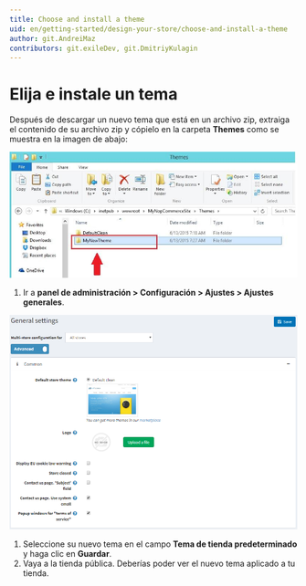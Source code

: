 ```yaml
---
title: Choose and install a theme
uid: en/getting-started/design-your-store/choose-and-install-a-theme
author: git.AndreiMaz
contributors: git.exileDev, git.DmitriyKulagin
---
```


# Elija e instale un tema

Después de descargar un nuevo tema que está en un archivo zip, extraiga el contenido de su archivo zip y cópielo en la carpeta **Themes**  como se muestra en la imagen de abajo:



![p1](_static/choose-and-install-a-theme/instal_theme1.jpg)

1. Ir a  **panel de administración > Configuración > Ajustes > Ajustes generales**.

![p2](_static/choose-and-install-a-theme/instal_theme2.png)

1. Seleccione su nuevo tema en el campo **Tema de tienda predeterminado**  y haga clic en  **Guardar**.
1. Vaya a la tienda pública. Deberías poder ver el nuevo tema aplicado a tu tienda.


